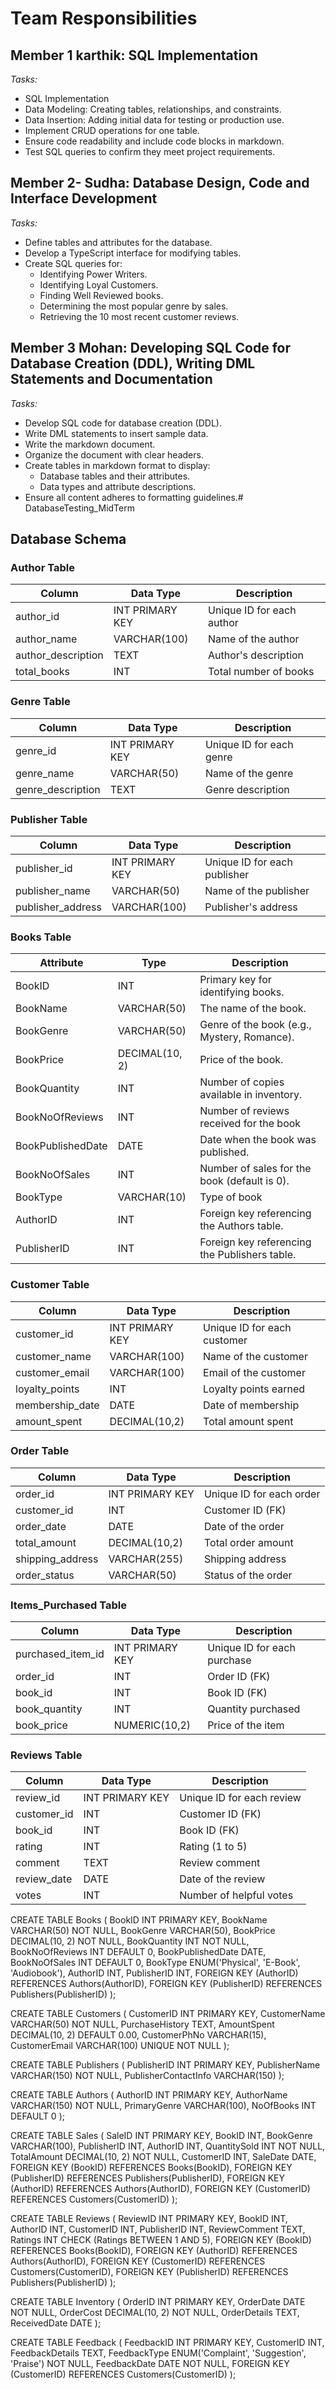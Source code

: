 # Team Responsibilities

## Member 1 karthik: SQL Implementation

*Tasks:*
- SQL Implementation
- Data Modeling: Creating tables, relationships, and constraints.
- Data Insertion: Adding initial data for testing or production use.
- Implement CRUD operations for one table.
- Ensure code readability and include code blocks in markdown.
- Test SQL queries to confirm they meet project requirements.

## Member 2- Sudha: Database Design, Code and Interface Development

*Tasks:*
- Define tables and attributes for the database.
- Develop a TypeScript interface for modifying tables.
- Create SQL queries for:
  - Identifying Power Writers.
  - Identifying Loyal Customers.
  - Finding Well Reviewed books.
  - Determining the most popular genre by sales.
  - Retrieving the 10 most recent customer reviews.
  
## Member 3 Mohan: Developing SQL Code for Database Creation (DDL), Writing DML Statements and Documentation

*Tasks:*
- Develop SQL code for database creation (DDL).
- Write DML statements to insert sample data.
- Write the markdown document.
- Organize the document with clear headers.
- Create tables in markdown format to display:
  - Database tables and their attributes.
  - Data types and attribute descriptions.
- Ensure all content adheres to formatting guidelines.# DatabaseTesting_MidTerm
## Database Schema

### Author Table

| Column       | Data Type      | Description                |
|--------------|----------------|----------------------------|
| author_id    | INT PRIMARY KEY| Unique ID for each author  |
| author_name  | VARCHAR(100)   | Name of the author         |
| author_description  | TEXT           | Author's description       |
| total_books  | INT            | Total number of books      |

### Genre Table

| Column    | Data Type      | Description                |
|-----------|----------------|----------------------------|
| genre_id  | INT PRIMARY KEY| Unique ID for each genre   |
| genre_name      | VARCHAR(50)   | Name of the genre          |
| genre_description | TEXT         | Genre description          |

### Publisher Table

| Column       | Data Type      | Description                |
|--------------|----------------|----------------------------|
| publisher_id | INT PRIMARY KEY| Unique ID for each publisher|
| publisher_name         | VARCHAR(50)   | Name of the publisher      |
| publisher_address      | VARCHAR(100)   | Publisher's address        |

### Books Table

| Attribute           | Type                         | Description                                      |
|---------------------|------------------------------|--------------------------------------------------|
| BookID              | INT                          | Primary key for identifying books.               |
| BookName            | VARCHAR(50)                  | The name of the book.                            |
| BookGenre           | VARCHAR(50)                  | Genre of the book (e.g.,     Mystery, Romance).  |
| BookPrice           | DECIMAL(10, 2)               | Price of the book.                               |
| BookQuantity        | INT                          | Number of copies available in inventory.         |
| BookNoOfReviews     | INT                          | Number of reviews received for the book          |
| BookPublishedDate   | DATE                         | Date when the book was published.                |
| BookNoOfSales       | INT                          | Number of sales for the book (default is 0).     |
| BookType            | VARCHAR(10)                  | Type of book                                     |
| AuthorID            | INT                          | Foreign key referencing the Authors table.       |
| PublisherID         | INT                          | Foreign key referencing the Publishers table.    |

### Customer Table

| Column          | Data Type      | Description                |
|------------------|----------------|----------------------------|
| customer_id      | INT PRIMARY KEY| Unique ID for each customer|
| customer_name             | VARCHAR(100)   | Name of the customer       |
| customer_email            | VARCHAR(100)   | Email of the customer      |
| loyalty_points   | INT            | Loyalty points earned      |
| membership_date  | DATE           | Date of membership         |
| amount_spent     | DECIMAL(10,2)  | Total amount spent         |

### Order Table

| Column           | Data Type      | Description                |
|------------------|----------------|----------------------------|
| order_id         | INT PRIMARY KEY| Unique ID for each order   |
| customer_id      | INT            | Customer ID (FK)           |
| order_date       | DATE           | Date of the order          |
| total_amount     | DECIMAL(10,2)  | Total order amount         |
| shipping_address | VARCHAR(255)   | Shipping address           |
| order_status     | VARCHAR(50)    | Status of the order        |

### Items_Purchased Table

| Column           | Data Type      | Description                |
|------------------|----------------|----------------------------|
| purchased_item_id| INT PRIMARY KEY| Unique ID for each purchase|
| order_id         | INT            | Order ID (FK)              |
| book_id          | INT            | Book ID (FK)               |
| book_quantity         | INT            | Quantity purchased         |
| book_price            | NUMERIC(10,2)  | Price of the item          |

### Reviews Table

| Column       | Data Type      | Description                |
|--------------|----------------|----------------------------|
| review_id    | INT PRIMARY KEY| Unique ID for each review  |
| customer_id  | INT            | Customer ID (FK)           |
| book_id      | INT            | Book ID (FK)               |
| rating       | INT | Rating (1 to 5)|
| comment      | TEXT           | Review comment             |
| review_date  | DATE           | Date of the review         |
| votes        | INT            | Number of helpful votes    |


CREATE TABLE Books (
    BookID INT PRIMARY KEY,
    BookName VARCHAR(50) NOT NULL,
    BookGenre VARCHAR(50),
    BookPrice DECIMAL(10, 2) NOT NULL,
    BookQuantity INT NOT NULL,
    BookNoOfReviews INT DEFAULT 0,
    BookPublishedDate DATE,
    BookNoOfSales INT DEFAULT 0,
    BookType ENUM('Physical', 'E-Book', 'Audiobook'),
    AuthorID INT,
    PublisherID INT,
    FOREIGN KEY (AuthorID) REFERENCES Authors(AuthorID),
    FOREIGN KEY (PublisherID) REFERENCES Publishers(PublisherID)
);


CREATE TABLE Customers (
    CustomerID INT PRIMARY KEY,
    CustomerName VARCHAR(50) NOT NULL,
    PurchaseHistory TEXT,
    AmountSpent DECIMAL(10, 2) DEFAULT 0.00,
    CustomerPhNo VARCHAR(15),
    CustomerEmail VARCHAR(100) UNIQUE NOT NULL
);


CREATE TABLE Publishers (
    PublisherID INT PRIMARY KEY,
    PublisherName VARCHAR(150) NOT NULL,
    PublisherContactInfo VARCHAR(150)
);


CREATE TABLE Authors (
    AuthorID INT PRIMARY KEY,
    AuthorName VARCHAR(150) NOT NULL,
    PrimaryGenre VARCHAR(100),
    NoOfBooks INT DEFAULT 0
);


CREATE TABLE Sales (
    SaleID INT PRIMARY KEY,
    BookID INT,
    BookGenre VARCHAR(100),
    PublisherID INT,
    AuthorID INT,
    QuantitySold INT NOT NULL,
    TotalAmount DECIMAL(10, 2) NOT NULL,
    CustomerID INT,
    SaleDate DATE,
    FOREIGN KEY (BookID) REFERENCES Books(BookID),
    FOREIGN KEY (PublisherID) REFERENCES Publishers(PublisherID),
    FOREIGN KEY (AuthorID) REFERENCES Authors(AuthorID),
    FOREIGN KEY (CustomerID) REFERENCES Customers(CustomerID)
);

CREATE TABLE Reviews (
    ReviewID INT PRIMARY KEY,
    BookID INT,
    AuthorID INT,
    CustomerID INT,
    PublisherID INT,
    ReviewComment TEXT,
    Ratings INT CHECK (Ratings BETWEEN 1 AND 5),
    FOREIGN KEY (BookID) REFERENCES Books(BookID),
    FOREIGN KEY (AuthorID) REFERENCES Authors(AuthorID),
    FOREIGN KEY (CustomerID) REFERENCES Customers(CustomerID),
    FOREIGN KEY (PublisherID) REFERENCES Publishers(PublisherID)
);


CREATE TABLE Inventory (
    OrderID INT PRIMARY KEY,
    OrderDate DATE NOT NULL,
    OrderCost DECIMAL(10, 2) NOT NULL,
    OrderDetails TEXT,
    ReceivedDate DATE
);


CREATE TABLE Feedback (
    FeedbackID INT PRIMARY KEY,
    CustomerID INT,
    FeedbackDetails TEXT,
    FeedbackType ENUM('Complaint', 'Suggestion', 'Praise') NOT NULL,
    FeedbackDate DATE NOT NULL,
    FOREIGN KEY (CustomerID) REFERENCES Customers(CustomerID)
);
